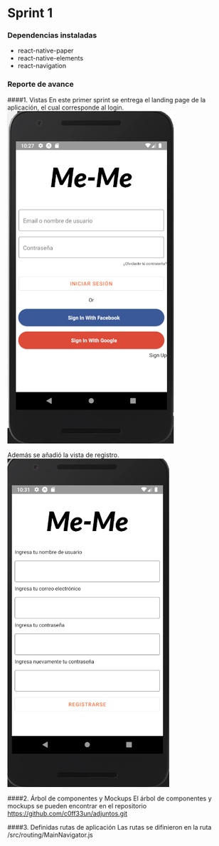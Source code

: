 # Sprint 1

### Dependencias instaladas

- react-native-paper
- react-native-elements
- react-navigation

### Reporte de avance

####1. Vistas 
En este primer sprint se entrega el landing page de la aplicación, el cual corresponde al login.  
![Login Page](../login.png)

Además se añadió la vista de registro. 
![SignUp Page](../sign.png)

####2. Árbol de componentes y Mockups
El árbol de componentes y mockups se pueden encontrar en el repositorio https://github.com/c0ff33un/adjuntos.git

####3. Definidas rutas de aplicación
Las rutas se difinieron en la ruta /src/routing/MainNavigator.js